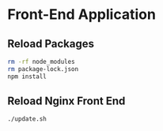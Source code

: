 # Front-End Application

## Reload Packages

```bash
rm -rf node_modules
rm package-lock.json
npm install
```

## Reload Nginx Front End

```bash
./update.sh
```
